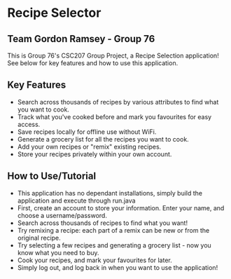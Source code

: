 # Recipe Selector
## Team Gordon Ramsey - Group 76

This is Group 76's CSC207 Group Project, a Recipe Selection application! See below for key features and how to use this application.

## Key Features
- Search across thousands of recipes by various attributes to find what you want to cook.
- Track what you've cooked before and mark you favourites for easy access.
- Save recipes locally for offline use without WiFi.
- Generate a grocery list for all the recipes you want to cook.
- Add your own recipes or "remix" existing recipes.
- Store your recipes privately within your own account.

## How to Use/Tutorial
- This application has no dependant installations, simply build the application and execute through run.java
- First, create an account to store your information. Enter your name, and choose a username/password.
- Search across thousands of recipes to find what you want!
- Try remixing a recipe: each part of a remix can be new or from the original recipe.
- Try selecting a few recipes and generating a grocery list - now you know what you need to buy.
- Cook your recipes, and mark your favourites for later.
- Simply log out, and log back in when you want to use the application!
